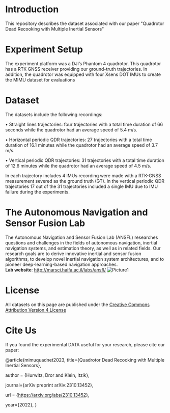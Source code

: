 # Introduction

This repository describes the dataset associated with our paper "Quadrotor Dead Recooking with Multiple Inertial Sensors"

# Experiment Setup
The experiment platform was a DJI’s Phantom 4 quadrotor. This quadrotor has a RTK GNSS receiver providing our ground-truth trajectories. In addition, the quadrotor was equipped with four Xsens DOT IMUs to create the MIMU dataset for evaluations

# Dataset
The datasets include the following recordings:

•	Straight lines trajectories: four trajectories with a total time duration of 66 seconds while the quadrotor had an average speed of 5.4 m/s. 

•	Horizontal periodic QDR trajectories: 27 trajectories with a total time duration of 16.1 minutes while the quadrotor had an average speed of 3.7 m/s.

•	Vertical periodic QDR trajectories: 31 trajectories with a total time duration of 12.6 minutes while the quadrotor had an average speed of 4.5 m/s.

In each trajectory includes 4 IMUs recording were made with a RTK-GNSS measurement severed as the ground truth (GT).  In the vertical periodic QDR trajectories 17 out of the 31 trajectories included a single IMU due to IMU failure during the experiments. 

# The Autonomous Navigation and Sensor Fusion Lab
The Autonomous Navigation and Sensor Fusion Lab (ANSFL) researches questions and challenges in the fields of autonomous navigation, inertial navigation systems, and estimation theory, as well as in related fields. Our research goals are to derive innovative inertial and sensor fusion algorithms, to develop novel inertial navigation system architectures, and to pioneer deep-learning-based navigation approaches.\
**Lab website**:  http://marsci.haifa.ac.il/labs/ansfl/ 
![Picture1](https://user-images.githubusercontent.com/93155156/143600162-787b7824-a863-46e2-ac19-ad6292a7c006.png)

# License
All datasets on this page are published under the [Creative Commons Attribution Version 4 License](https://creativecommons.org/licenses/by/4.0/legalcode)

# Cite Us
If you found the experimental DATA useful for your research, please cite our paper:

 @article{mimuquadnet2023,
  title={Quadrotor Dead Recooking with Multiple Inertial Sensors},
  
  author = {Hurwitz, Dror and Klein, Itzik},
  
  journal={arXiv preprint arXiv:2310.13452},
  
  url = {https://arxiv.org/abs/2310.13452},
  
  year={2022},
}
 ```
 
